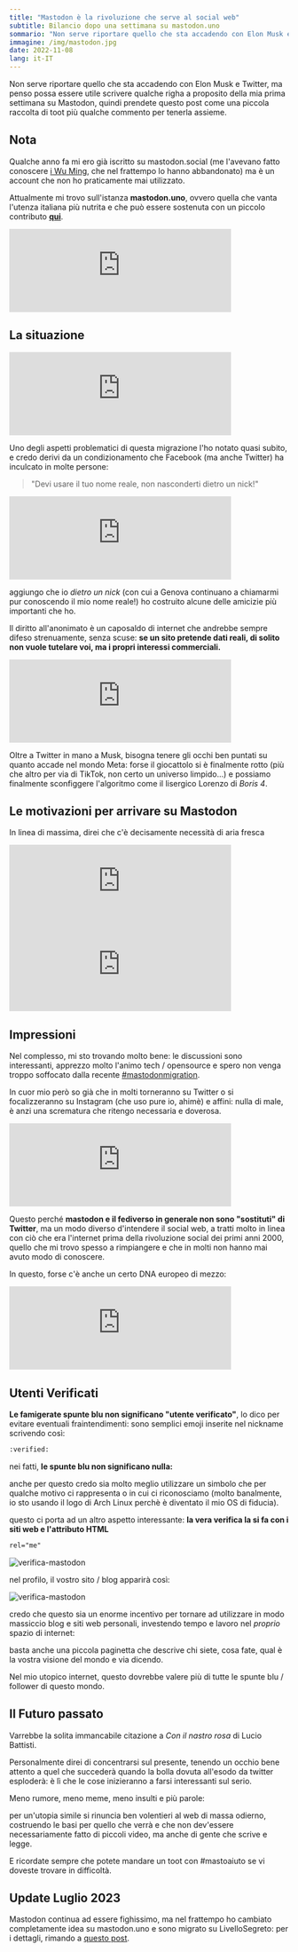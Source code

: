 ```yaml
---
title: "Mastodon è la rivoluzione che serve al social web"
subtitle: Bilancio dopo una settimana su mastodon.uno
sommario: "Non serve riportare quello che sta accadendo con Elon Musk e Twitter, ma penso possa essere utile scrivere qualche righa a proposito della mia prima settimana su Mastodon..."
immagine: /img/mastodon.jpg
date: 2022-11-08
lang: it-IT
---
```


Non serve riportare quello che sta accadendo con Elon Musk e Twitter, ma penso possa essere utile scrivere qualche righa a proposito della mia prima settimana su Mastodon, quindi prendete questo post come una piccola raccolta di toot più qualche commento per tenerla assieme. 

## Nota

Qualche anno fa mi ero già iscritto su mastodon.social (me l'avevano fatto conoscere [i Wu Ming](https://www.wumingfoundation.com/giap/tag/mastodon/), che nel frattempo lo hanno abbandonato) ma è un account che non ho praticamente mai utilizzato. 

Attualmente mi trovo sull'istanza **mastodon.uno**, ovvero quella che vanta l'utenza italiana più nutrita e che può essere sostenuta con un piccolo contributo [**qui**](https://liberapay.com/mastodonitalia/).

<iframe src="https://mastodon.uno/@mastodon/109008497940189984/embed" class="mastodon-embed" style="max-width: 100%; border: 0" width="400" allowfullscreen="allowfullscreen"></iframe><script src="https://mastodon.uno/embed.js" async="async"></script>

## La situazione

<iframe src="https://mastodon.uno/@xabacadabra/109278794391509932/embed" class="mastodon-embed" style="max-width: 100%; border: 0" width="400" allowfullscreen="allowfullscreen"></iframe><script src="https://mastodon.uno/embed.js" async="async"></script>

Uno degli aspetti problematici di questa migrazione l'ho notato quasi subito, e credo derivi da un condizionamento che Facebook (ma anche Twitter) ha inculcato in molte persone: 

> "Devi usare il tuo nome reale, non nasconderti dietro un nick!"

<iframe src="https://mastodon.uno/@xabacadabra/109297534938921342/embed" class="mastodon-embed" style="max-width: 100%; border: 0" width="400" allowfullscreen="allowfullscreen"></iframe><script src="https://mastodon.uno/embed.js" async="async"></script>

aggiungo che io _dietro un nick_ (con cui a Genova continuano a chiamarmi pur conoscendo il mio nome reale!) ho costruito alcune delle amicizie più importanti che ho.

Il diritto all'anonimato è un caposaldo di internet che andrebbe sempre difeso strenuamente, senza scuse: **se un sito pretende dati reali, di solito non vuole tutelare voi, ma i propri interessi commerciali.**

<iframe src="https://mastodon.uno/@xabacadabra/109299168096126641/embed" class="mastodon-embed" style="max-width: 100%; border: 0" width="400" allowfullscreen="allowfullscreen"></iframe><script src="https://mastodon.uno/embed.js" async="async"></script>

Oltre a Twitter in mano a Musk, bisogna tenere gli occhi ben puntati su quanto accade nel mondo Meta: forse il giocattolo si è finalmente rotto (più che altro per via di TikTok, non certo un universo limpido...) e possiamo finalmente sconfiggere l'algoritmo come il lisergico Lorenzo di _Boris 4_.

## Le motivazioni per arrivare su Mastodon

In linea di massima, direi che c'è decisamente necessità di aria fresca

<iframe src="https://mastodon.uno/@FraZan999/109286155331556099/embed" class="mastodon-embed" style="max-width: 100%; border: 0" width="400" allowfullscreen="allowfullscreen"></iframe><script src="https://mastodon.uno/embed.js" async="async"></script>

<iframe src="https://mastodon.uno/@piccia/109299167898523995/embed" class="mastodon-embed" style="max-width: 100%; border: 0" width="400" allowfullscreen="allowfullscreen"></iframe><script src="https://mastodon.uno/embed.js" async="async"></script>

## Impressioni

Nel complesso, mi sto trovando molto bene: le discussioni sono interessanti, apprezzo molto l'animo tech / opensource e spero non venga troppo soffocato dalla recente [#mastodonmigration](https://mastodon.uno/web/tags/mastodonmigration).

In cuor mio però so già che in molti torneranno su Twitter o si focalizzeranno su Instagram (che uso pure io, ahimè) e affini: nulla di male, è anzi una scrematura che ritengo necessaria e doverosa.

<iframe src="https://fosstodon.org/@amoroso/109297055200582326/embed" class="mastodon-embed" style="max-width: 100%; border: 0" width="400" allowfullscreen="allowfullscreen"></iframe>

Questo perché **mastodon e il fediverso in generale non sono "sostituti" di Twitter**, ma un modo diverso d'intendere il social web, a tratti molto in linea con ciò che era l'internet prima della rivoluzione social dei primi anni 2000, quello che mi trovo spesso a rimpiangere e che in molti non hanno mai avuto modo di conoscere. 

In questo, forse c'è anche un certo DNA europeo di mezzo:

<iframe src="https://mastodon.uno/@xabacadabra/109302618031710218/embed" class="mastodon-embed" style="max-width: 100%; border: 0" width="400" allowfullscreen="allowfullscreen"></iframe><script src="https://mastodon.uno/embed.js" async="async"></script>

## Utenti Verificati

**Le famigerate spunte blu non significano "utente verificato"**, lo dico per evitare eventuali fraintendimenti: sono semplici emoji inserite nel nickname scrivendo così: 

```html
:verified:
```

nei fatti, **le spunte blu non significano nulla:**

anche per questo credo sia molto meglio utilizzare un simbolo che per qualche motivo ci rappresenta o in cui ci riconosciamo (molto banalmente, io sto usando il logo di Arch Linux perchè è diventato il mio OS di fiducia).

questo ci porta ad un altro aspetto interessante: **la vera verifica la si fa con i siti web e l'attributo HTML** 

```html 
rel="me"
```

![verifica-mastodon](/img/mastodon_verifica.jpg)

nel profilo, il vostro sito / blog apparirà così:

![verifica-mastodon](/img/mastodon_verifica2.jpg)

credo che questo sia un enorme incentivo per tornare ad utilizzare in modo massiccio blog e siti web personali, investendo tempo e lavoro nel _proprio_ spazio di internet: 

basta anche una piccola paginetta che descrive chi siete, cosa fate, qual è la vostra visione del mondo e via dicendo. 

Nel mio utopico internet, questo dovrebbe valere più di tutte le spunte blu / follower di questo mondo.

## Il Futuro passato

Varrebbe la solita immancabile citazione a _Con il nastro rosa_ di Lucio Battisti.

Personalmente direi di concentrarsi sul presente, tenendo un occhio bene attento a quel che succederà quando la bolla dovuta all'esodo da twitter esploderà: è lì che le cose inizieranno a farsi interessanti sul serio.

Meno rumore, meno meme, meno insulti e più parole: 

per un'utopia simile si rinuncia ben volentieri al web di massa odierno, costruendo le basi per quello che verrà e che non dev'essere necessariamente fatto di piccoli video, ma anche di gente che scrive e legge.

E ricordate sempre che potete mandare un toot con #mastoaiuto se vi doveste trovare in difficoltà.

## Update Luglio 2023

Mastodon continua ad essere fighissimo, ma nel frattempo ho cambiato completamente idea su mastodon.uno e sono migrato su LivelloSegreto: per i dettagli, rimando a [questo post](/posts/ita/mastodon-uno).